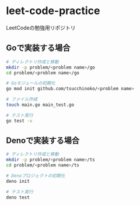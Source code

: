 # leet-code-practice
LeetCodeの勉強用リポジトリ


## Goで実装する場合
```bash
# ディレクトリ作成と移動
mkdir -p problem/<problem name>/go
cd problem/<problem name>/go

# Goモジュールの初期化
go mod init github.com/tsucchinoko/<problem name>

# ファイル作成
touch main.go main_test.go

# テスト実行
go test -v
```

## Denoで実装する場合
```bash
# ディレクトリ作成と移動
mkdir -p problem/<problem name>/ts
cd problem/<problem name>/ts

# Denoプロジェクトの初期化
deno init

# テスト実行
deno test
```
